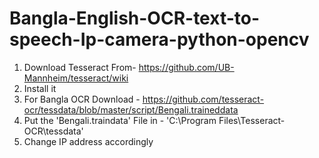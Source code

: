 # Bangla-English-OCR-text-to-speech-Ip-camera-python-opencv

1. Download Tesseract From- https://github.com/UB-Mannheim/tesseract/wiki
2. Install it
3. For Bangla OCR Download - https://github.com/tesseract-ocr/tessdata/blob/master/script/Bengali.traineddata
4. Put the 'Bengali.traindata' File in - 'C:\Program Files\Tesseract-OCR\tessdata'
5. Change IP address accordingly
 

